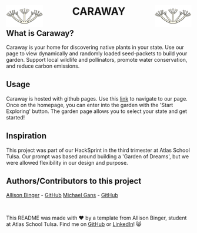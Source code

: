   <h1 align="center">
  <img src="static/images/carawayLogoLarge.png" align="left" width="100">
    CARAWAY
  <img src="static/images/carawayLogoLarge.png" align="right" width="100"></h1>

## What is Caraway?
Caraway is your home for discovering native plants in your state. Use our page to view dynamically and randomly loaded seed-packets to build your garden. Support local wildlife and pollinators, promote water conservation, and reduce carbon emissions.

## Usage
Caraway is hosted with github pages. Use this [link](https://michaellgans.github.io/garden_of_dreams/) to navigate to our page. Once on the homepage, you can enter into the garden with the 'Start Exploring' button. The garden page allows you to select your state and get started!

## Inspiration
This project was part of our HackSprint in the third trimester at Atlas School Tulsa. Our prompt was based around building a 'Garden of Dreams', but we were allowed flexibility in our design and purpose. 

## Authors/Contributors to this project

[Allison Binger](https://www.linkedin.com/in/allisonbinger/) - [GitHub](https://www.github.com/allisonabinger)
[Michael Gans]((https://www.linkedin.com/in/michaellgans/)) - [GitHub](https://www.github.com/michaellgans)





&nbsp;
&nbsp;
&nbsp;
&nbsp;
&nbsp;
&nbsp;
&nbsp;
&nbsp;
&nbsp;





This README was made with :heart: by a template from Allison Binger, student at Atlas School Tulsa. Find me on [GitHub](https://github.com/allisonabinger) or [LinkedIn](https://linkedin.com/in/allisonbinger)! :smile_cat:
